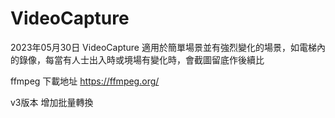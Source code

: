 # VideoCapture
2023年05月30日
VideoCapture 適用於簡單場景並有強烈變化的場景，如電梯內的錄像，每當有人士出入時或境場有變化時，會截圖留底作後續比

ffmpeg 下載地址
https://ffmpeg.org/

v3版本
增加批量轉換

